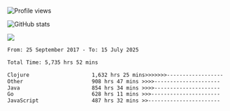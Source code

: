 ![Profile views](https://komarev.com/ghpvc/?username=liuchong)

![GitHub stats](https://github-readme-stats.vercel.app/api?username=liuchong&show_icons=true)

<img src="https://cr-skills-chart-widget.azurewebsites.net/api/api?username=liuchong&skills=Java,JavaScript,Python,Go,Rust,Zig&show-other-skills=true"/>

<!--START_SECTION:waka-->

```txt
From: 25 September 2017 - To: 15 July 2025

Total Time: 5,735 hrs 52 mins

Clojure                    1,632 hrs 25 mins>>>>>>>------------------   28.46 %
Other                      908 hrs 47 mins >>>>---------------------   15.84 %
Java                       854 hrs 34 mins >>>>---------------------   14.90 %
Go                         628 hrs 11 mins >>>----------------------   10.95 %
JavaScript                 487 hrs 32 mins >>-----------------------   08.50 %
```

<!--END_SECTION:waka-->
